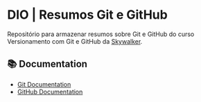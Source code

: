 
# DIO | Resumos Git e GitHub

Repositório para armazenar resumos sobre Git e GitHub do curso Versionamento com Git e GitHub da [Skywalker](https://www.dio.me/en).

## 📚 Documentation
- [Git Documentation](https://git-scm.com/doc)
- [GitHub Documentation](https://docs.github.com/en)
